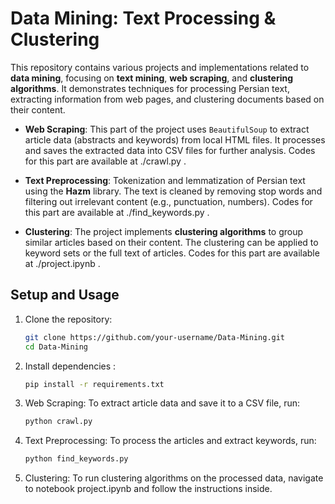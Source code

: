 # Data Mining: Text Processing & Clustering

This repository contains various projects and implementations related to **data mining**, focusing on **text mining**, **web scraping**, and **clustering algorithms**. It demonstrates techniques for processing Persian text, extracting information from web pages, and clustering documents based on their content.

- **Web Scraping**: This part of the project uses `BeautifulSoup` to extract article data (abstracts and keywords) from local HTML files. It processes and saves the extracted data into CSV files for further analysis. Codes for this part are available at ./crawl.py .
  
- **Text Preprocessing**: Tokenization and lemmatization of Persian text using the **Hazm** library. The text is cleaned by removing stop words and filtering out irrelevant content (e.g., punctuation, numbers). Codes for this part are available at ./find_keywords.py .
  
- **Clustering**: The project implements **clustering algorithms** to group similar articles based on their content. The clustering can be applied to keyword sets or the full text of articles. Codes for this part are available at ./project.ipynb .


## Setup and Usage

1. Clone the repository:
   ```bash
   git clone https://github.com/your-username/Data-Mining.git
   cd Data-Mining
2. Install dependencies :
   ```bash
   pip install -r requirements.txt
3. Web Scraping: To extract article data and save it to a CSV file, run:
   ```bash
   python crawl.py
5. Text Preprocessing: To process the articles and extract keywords, run:
   ```bash
   python find_keywords.py  
7. Clustering: To run clustering algorithms on the processed data, navigate to notebook project.ipynb and follow the instructions inside.
